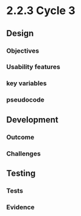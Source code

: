 # 2.2.3 Cycle 3

## Design

### Objectives

### Usability features

### key variables

### pseudocode

## Development

### Outcome

### Challenges

## Testing

### Tests

### Evidence

